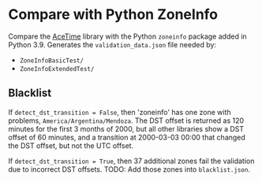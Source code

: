 # Compare with Python ZoneInfo

Compare the [AceTime](https://github.com/bxparks/AceTime) library with the
Python `zoneinfo` package added in Python 3.9.
Generates the `validation_data.json` file needed by:

* `ZoneInfoBasicTest/`
* `ZoneInfoExtendedTest/`

## Blacklist

If `detect_dst_transition = False`, then 'zoneinfo' has one zone with problems,
`America/Argentina/Mendoza`. The DST offset is returned as 120 minutes for the
first 3 months of 2000, but all other libraries show a DST offset of 60 minutes,
and a transition at 2000-03-03 00:00 that changed the DST offset, but not the
UTC offset.

If `detect_dst_transition = True`, then 37 additional zones fail the validation
due to incorrect DST offsets. TODO: Add those zones into `blacklist.json`.
